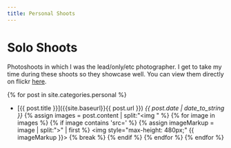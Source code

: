 ```yaml
---
title: Personal Shoots
---
```


# Solo Shoots

Photoshoots in which I was the lead/only/etc photographer. I get to take my time during these shoots so they showcase well. You can view them directly on flickr [here](https://www.flickr.com/photos/thelittlethingswemiss/collections/72157683275096381/).

{% for post in site.categories.personal %}
* [{{ post.title }}]({{site.baseurl}}{{ post.url }}) *{{ post.date | date_to_string }}*
{% assign images = post.content | split:"<img " %}
{% for image in images %}
  {% if image contains 'src=' %}
    {% assign imageMarkup = image | split:">" | first %}
    <img style="max-height: 480px;" {{ imageMarkup }}>
    {% break %}
  {% endif %}
{% endfor %}
{% endfor %}